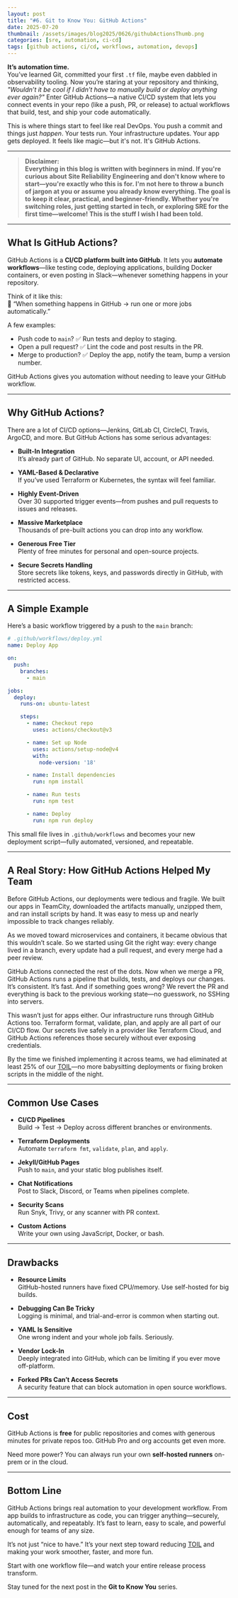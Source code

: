 ```yaml
---
layout: post
title: "#6. Git to Know You: GitHub Actions"
date: 2025-07-20
thumbnail: /assets/images/blog2025/0626/githubActionsThumb.png
categories: [sre, automation, ci-cd]
tags: [github actions, ci/cd, workflows, automation, devops]
---
```


**It’s automation time.**  
You’ve learned Git, committed your first `.tf` file, maybe even dabbled in observability tooling. Now you’re staring at your repository and thinking, *"Wouldn’t it be cool if I didn’t have to manually build or deploy anything ever again?"* Enter GitHub Actions—a native CI/CD system that lets you connect events in your repo (like a push, PR, or release) to actual workflows that build, test, and ship your code automatically.

This is where things start to feel like real DevOps. You push a commit and things just *happen*. Your tests run. Your infrastructure updates. Your app gets deployed. It feels like magic—but it's not. It's GitHub Actions.

---

>
> **Disclaimer:  
> Everything in this blog is written with beginners in mind. If you're curious about Site Reliability Engineering and don't know where to start—you're exactly who this is for. I'm not here to throw a bunch of jargon at you or assume you already know everything. The goal is to keep it clear, practical, and beginner-friendly. Whether you're switching roles, just getting started in tech, or exploring SRE for the first time—welcome! This is the stuff I wish I had been told.**
>

---

## What Is GitHub Actions?

GitHub Actions is a **CI/CD platform built into GitHub**. It lets you **automate workflows**—like testing code, deploying applications, building Docker containers, or even posting in Slack—whenever something happens in your repository.

Think of it like this:  
🧠 “When something happens in GitHub → run one or more jobs automatically.”

A few examples:
- Push code to `main`? ✅ Run tests and deploy to staging.
- Open a pull request? ✅ Lint the code and post results in the PR.
- Merge to production? ✅ Deploy the app, notify the team, bump a version number.

GitHub Actions gives you automation without needing to leave your GitHub workflow.

---

## Why GitHub Actions?

There are a lot of CI/CD options—Jenkins, GitLab CI, CircleCI, Travis, ArgoCD, and more. But GitHub Actions has some serious advantages:

- **Built-In Integration**  
  It’s already part of GitHub. No separate UI, account, or API needed.

- **YAML-Based & Declarative**  
  If you’ve used Terraform or Kubernetes, the syntax will feel familiar.

- **Highly Event-Driven**  
  Over 30 supported trigger events—from pushes and pull requests to issues and releases.

- **Massive Marketplace**  
  Thousands of pre-built actions you can drop into any workflow.

- **Generous Free Tier**  
  Plenty of free minutes for personal and open-source projects.

- **Secure Secrets Handling**  
  Store secrets like tokens, keys, and passwords directly in GitHub, with restricted access.

---

## A Simple Example

Here’s a basic workflow triggered by a push to the `main` branch:

```yaml
# .github/workflows/deploy.yml
name: Deploy App

on:
  push:
    branches:
      - main

jobs:
  deploy:
    runs-on: ubuntu-latest

    steps:
      - name: Checkout repo
        uses: actions/checkout@v3

      - name: Set up Node
        uses: actions/setup-node@v4
        with:
          node-version: '18'

      - name: Install dependencies
        run: npm install

      - name: Run tests
        run: npm test

      - name: Deploy
        run: npm run deploy
```

This small file lives in `.github/workflows` and becomes your new deployment script—fully automated, versioned, and repeatable.

---

## A Real Story: How GitHub Actions Helped My Team

Before GitHub Actions, our deployments were tedious and fragile. We built our apps in TeamCity, downloaded the artifacts manually, unzipped them, and ran install scripts by hand. It was easy to mess up and nearly impossible to track changes reliably.

As we moved toward microservices and containers, it became obvious that this wouldn’t scale. So we started using Git the right way: every change lived in a branch, every update had a pull request, and every merge had a peer review.

GitHub Actions connected the rest of the dots. Now when we merge a PR, GitHub Actions runs a pipeline that builds, tests, and deploys our changes. It’s consistent. It’s fast. And if something goes wrong? We revert the PR and everything is back to the previous working state—no guesswork, no SSHing into servers.

This wasn’t just for apps either. Our infrastructure runs through GitHub Actions too. Terraform format, validate, plan, and apply are all part of our CI/CD flow. Our secrets live safely in a provider like Terraform Cloud, and GitHub Actions references those securely without ever exposing credentials.

By the time we finished implementing it across teams, we had eliminated at least 25% of our [TOIL](https://sre.google/sre-book/eliminating-toil/)—no more babysitting deployments or fixing broken scripts in the middle of the night.

---

## Common Use Cases

- **CI/CD Pipelines**  
  Build → Test → Deploy across different branches or environments.

- **Terraform Deployments**  
  Automate `terraform fmt`, `validate`, `plan`, and `apply`.

- **Jekyll/GitHub Pages**  
  Push to `main`, and your static blog publishes itself.

- **Chat Notifications**  
  Post to Slack, Discord, or Teams when pipelines complete.

- **Security Scans**  
  Run Snyk, Trivy, or any scanner with PR context.

- **Custom Actions**  
  Write your own using JavaScript, Docker, or bash.

---

## Drawbacks

- **Resource Limits**  
  GitHub-hosted runners have fixed CPU/memory. Use self-hosted for big builds.

- **Debugging Can Be Tricky**  
  Logging is minimal, and trial-and-error is common when starting out.

- **YAML Is Sensitive**  
  One wrong indent and your whole job fails. Seriously.

- **Vendor Lock-In**  
  Deeply integrated into GitHub, which can be limiting if you ever move off-platform.

- **Forked PRs Can’t Access Secrets**  
  A security feature that can block automation in open source workflows.

---

## Cost

GitHub Actions is **free** for public repositories and comes with generous minutes for private repos too. GitHub Pro and org accounts get even more.

Need more power? You can always run your own **self-hosted runners** on-prem or in the cloud.

---

## Bottom Line

GitHub Actions brings real automation to your development workflow. From app builds to infrastructure as code, you can trigger anything—securely, automatically, and repeatably. It’s fast to learn, easy to scale, and powerful enough for teams of any size.

It’s not just “nice to have.” It’s your next step toward reducing [TOIL](https://sre.google/sre-book/eliminating-toil/) and making your work smoother, faster, and more fun.

Start with one workflow file—and watch your entire release process transform.

Stay tuned for the next post in the **Git to Know You** series.
